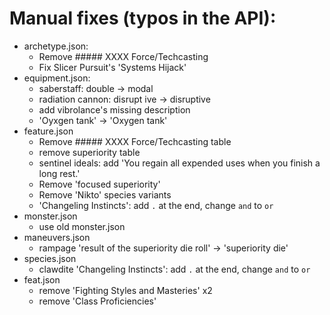 # Manual fixes (typos in the API):



- archetype.json:
  - Remove ##### XXXX Force/Techcasting
  - Fix Slicer Pursuit's 'Systems Hijack'
- equipment.json:
  - saberstaff: double -> modal
  - radiation cannon: disrupt ive -> disruptive
  - add vibrolance's missing description
  - 'Oyxgen tank' -> 'Oxygen tank'
- feature.json
  - Remove ##### XXXX Force/Techcasting table
  - remove superiority table
  - sentinel ideals: add 'You regain all expended uses when you finish a long rest.'
  - Remove 'focused superiority'
  - Remove 'Nikto' species variants
  - 'Changeling Instincts': add `.` at the end, change `and` to `or`
- monster.json
  - use old monster.json
- maneuvers.json
  - rampage 'result of the superiority die roll' -> 'superiority die'
- species.json
  - clawdite 'Changeling Instincts': add `.` at the end, change `and` to `or`
- feat.json
  - remove 'Fighting Styles and Masteries' x2
  - remove 'Class Proficiencies'
